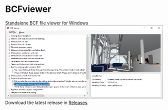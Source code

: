 # BCFviewer
Standalone BCF file viewer for Windows
![alt](Screenshot.png)
Download the latest release in [Releases](https://github.com/emaschas/BCFviewer/releases).

